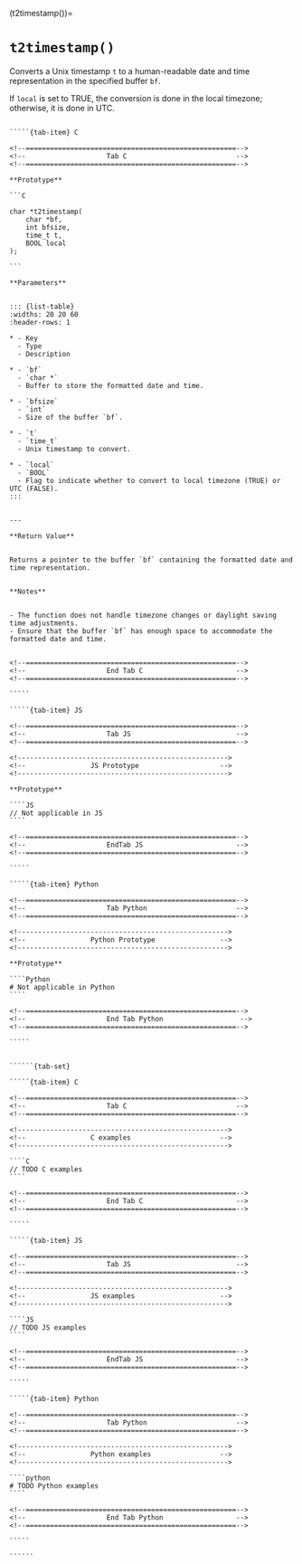 <!-- ============================================================== -->
(t2timestamp())=
# `t2timestamp()`
<!-- ============================================================== -->


Converts a Unix timestamp `t` to a human-readable date and time representation in the specified buffer `bf`.

If `local` is set to TRUE, the conversion is done in the local timezone; otherwise, it is done in UTC.


<!------------------------------------------------------------>
<!--                    Prototypes                          -->
<!------------------------------------------------------------>

``````{tab-set}

`````{tab-item} C

<!--====================================================-->
<!--                    Tab C                           -->
<!--====================================================-->

**Prototype**

```C

char *t2timestamp(
    char *bf,
    int bfsize,
    time_t t,
    BOOL local
);

```

**Parameters**


::: {list-table}
:widths: 20 20 60
:header-rows: 1

* - Key
  - Type
  - Description

* - `bf`
  - `char *`
  - Buffer to store the formatted date and time.

* - `bfsize`
  - `int`
  - Size of the buffer `bf`.

* - `t`
  - `time_t`
  - Unix timestamp to convert.

* - `local`
  - `BOOL`
  - Flag to indicate whether to convert to local timezone (TRUE) or UTC (FALSE).
:::


---

**Return Value**


Returns a pointer to the buffer `bf` containing the formatted date and time representation.


**Notes**


- The function does not handle timezone changes or daylight saving time adjustments.
- Ensure that the buffer `bf` has enough space to accommodate the formatted date and time.


<!--====================================================-->
<!--                    End Tab C                       -->
<!--====================================================-->

`````

`````{tab-item} JS

<!--====================================================-->
<!--                    Tab JS                          -->
<!--====================================================-->

<!---------------------------------------------------->
<!--                JS Prototype                    -->
<!---------------------------------------------------->

**Prototype**

````JS
// Not applicable in JS
````

<!--====================================================-->
<!--                    EndTab JS                       -->
<!--====================================================-->

`````

`````{tab-item} Python

<!--====================================================-->
<!--                    Tab Python                      -->
<!--====================================================-->

<!---------------------------------------------------->
<!--                Python Prototype                -->
<!---------------------------------------------------->

**Prototype**

````Python
# Not applicable in Python
````

<!--====================================================-->
<!--                    End Tab Python                   -->
<!--====================================================-->

`````

``````

<!------------------------------------------------------------>
<!--                    Examples                            -->
<!------------------------------------------------------------>

```````{dropdown} Examples

``````{tab-set}

`````{tab-item} C

<!--====================================================-->
<!--                    Tab C                           -->
<!--====================================================-->

<!---------------------------------------------------->
<!--                C examples                      -->
<!---------------------------------------------------->

````C
// TODO C examples
````

<!--====================================================-->
<!--                    End Tab C                       -->
<!--====================================================-->

`````

`````{tab-item} JS

<!--====================================================-->
<!--                    Tab JS                          -->
<!--====================================================-->

<!---------------------------------------------------->
<!--                JS examples                     -->
<!---------------------------------------------------->

````JS
// TODO JS examples
````

<!--====================================================-->
<!--                    EndTab JS                       -->
<!--====================================================-->

`````

`````{tab-item} Python

<!--====================================================-->
<!--                    Tab Python                      -->
<!--====================================================-->

<!---------------------------------------------------->
<!--                Python examples                 -->
<!---------------------------------------------------->

````python
# TODO Python examples
````

<!--====================================================-->
<!--                    End Tab Python                  -->
<!--====================================================-->

`````

``````

```````

